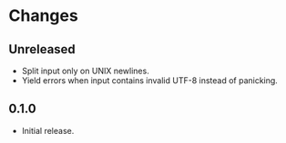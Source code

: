 # Changes

## Unreleased

- Split input only on UNIX newlines.
- Yield errors when input contains invalid UTF-8 instead of panicking.

## 0.1.0

- Initial release.
